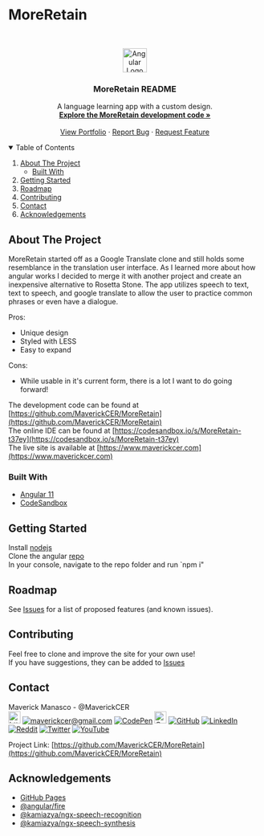 <!--
*** Thanks for checking out the VSPortfolio README.md
*** If would like to help make this IDE design better,
*** please fork the repo and create a pull request.
-->
# MoreRetain
<!-- MaverickCER LOGO -->
<br />
<p align="center">
  <a href="https://github.com/MaverickCER/MoreRetain/edit/main/README.md">
    <img src="https://i.imgur.com/UHV6ynS.png" alt="Angular Logo" width="auto" height="48px">
  </a>

  <h3 align="center">MoreRetain README</h3>

  <p align="center">
    A language learning app with a custom design.
    <br />
    <a href="https://github.com/MaverickCER/MoreRetain"><strong>Explore the MoreRetain development code »</strong></a>
    <br />
    <br />
    <a href="https://www.maverickcer.com">View Portfolio</a>
    ·
    <a href="https://github.com/MaverickCER/MoreRetain/issues">Report Bug</a>
    ·
    <a href="https://github.com/MaverickCER/MoreRetain/issues">Request Feature</a>
  </p>
</p>


<!-- TABLE OF CONTENTS -->
<details open="open">
  <summary>Table of Contents</summary>
  <ol>
    <li>
      <a href="#about-the-project">About The Project</a>
      <ul><li><a href="#built-with">Built With</a></li></ul>
    </li>
    <li><a href="#getting-started">Getting Started</a></li>
    <li><a href="#roadmap">Roadmap</a></li>
    <li><a href="#contributing">Contributing</a></li>
    <li><a href="#contact">Contact</a></li>
    <li><a href="#acknowledgements">Acknowledgements</a></li>
  </ol>
</details>


<!-- ABOUT THE PROJECT -->
## About The Project

MoreRetain started off as a Google Translate clone and still holds some resemblance in the translation user interface. 
As I learned more about how angular works I decided to merge it with another project and create an inexpensive alternative to Rosetta Stone.
The app utilizes speech to text, text to speech, and google translate to allow the user to practice common phrases or even have a dialogue.

Pros:
* Unique design
* Styled with LESS
* Easy to expand

Cons:
* While usable in it's current form, there is a lot I want to do going forward!

The development code can be found at [https://github.com/MaverickCER/MoreRetain](https://github.com/MaverickCER/MoreRetain)<br/>
The online IDE can be found at [https://codesandbox.io/s/MoreRetain-t37ey](https://codesandbox.io/s/MoreRetain-t37ey)<br/>
The live site is available at [https://www.maverickcer.com](https://www.maverickcer.com)

### Built With

* [Angular 11](https://angular.io/start/)
* [CodeSandbox](https://www.codesandbox.io/)


<!-- GETTING STARTED -->
## Getting Started

Install [nodejs](https://nodejs.org/)<br/>
Clone the angular [repo](https://github.com/MaverickCER/MoreRetain)<br/>
In your console, navigate to the repo folder and run `npm i"


<!-- ROADMAP -->
## Roadmap

See [Issues](https://github.com/MaverickCER/MoreRetain/issues) for a list of proposed features (and known issues).


<!-- CONTRIBUTING -->
## Contributing

Feel free to clone and improve the site for your own use!<br/>
If you have suggestions, they can be added to [Issues](https://github.com/MaverickCER/VSPortfolioBuild/issues)


<!-- CONTACT -->
## Contact

Maverick Manasco - @MaverickCER<br/>
[<img src="https://i.imgur.com/ug3iVUk.png" alt="https://www.maverickcer.com" width="auto" height="24px">](https://www.maverickcer.com) 
[![maverickcer@gmail.com](https://cdn3.iconfinder.com/data/icons/social-rounded-2/72/Email-24.png)](mailto:maverickcer@gmail.com) 
[![CodePen](https://cdn3.iconfinder.com/data/icons/social-rounded-2/72/Codepen-24.png)](https://codepen.io/maverickcer) 
[<img src="https://i.imgur.com/QAFF9m4.png" alt="CodeSandbox" width="auto" height="24px">](https://codesandbox.io/u/MaverickCER) 
[![GitHub](https://cdn3.iconfinder.com/data/icons/social-rounded-2/72/GitHub-24.png)](https://github.com/MaverickCER) 
[![LinkedIn](https://cdn3.iconfinder.com/data/icons/social-rounded-2/72/Linkedin-24.png)](https://www.linkedin.com/in/maverickmanasco/) 
[![Reddit](https://cdn0.iconfinder.com/data/icons/social-rounded/72/Reddit-24.png)](https://www.reddit.com/user/maverickcer) 
[![Twitter](https://cdn0.iconfinder.com/data/icons/social-rounded/72/Twitter-24.png)](https://twitter.com/MaverickCER) 
[![YouTube](https://cdn0.iconfinder.com/data/icons/social-rounded/72/Youtube-24.png)](https://studio.youtube.com/channel/UCkYSvi4dRFcsrSIbE5Sflmg)

Project Link: [https://github.com/MaverickCER/MoreRetain](https://github.com/MaverickCER/MoreRetain)


<!-- ACKNOWLEDGEMENTS -->
## Acknowledgements
* [GitHub Pages](https://pages.github.com)
* [@angular/fire](https://github.com/angular/angularfire#readme/)
* [@kamiazya/ngx-speech-recognition](https://www.npmjs.com/package/@kamiazya/ngx-speech-recognition)
* [@kamiazya/ngx-speech-synthesis](https://www.npmjs.com/package/@kamiazya/ngx-speech-synthesis)
